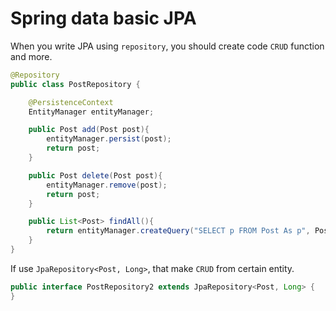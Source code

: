 # Spring data basic JPA

When you write JPA using `repository`, you should create code `CRUD` function and more.

~~~java
@Repository
public class PostRepository {

    @PersistenceContext
    EntityManager entityManager;

    public Post add(Post post){
        entityManager.persist(post);
        return post;
    }

    public Post delete(Post post){
        entityManager.remove(post);
        return post;
    }

    public List<Post> findAll(){
        return entityManager.createQuery("SELECT p FROM Post As p", Post.class).getResultList();
    }
}
~~~

If use `JpaRepository<Post, Long>`, that make `CRUD` from certain entity.

~~~java
public interface PostRepository2 extends JpaRepository<Post, Long> {
}
~~~
